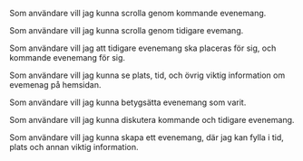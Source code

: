 Som användare vill jag kunna scrolla genom kommande evenemang.

Som användare vill jag kunna scrolla genom tidigare evemang.

Som användare vill jag att tidigare evenemang ska placeras för sig, och kommande evenemang för sig.

Som användare vill jag kunna se plats, tid, och övrig viktig information om evemenag på hemsidan.

Som användare vill jag kunna betygsätta evenemang som varit.

Som användare vill jag kunna diskutera kommande och tidigare evenemang.

Som användare vill jag kunna skapa ett evenemang, där jag kan fylla i tid, plats och annan viktig information.
